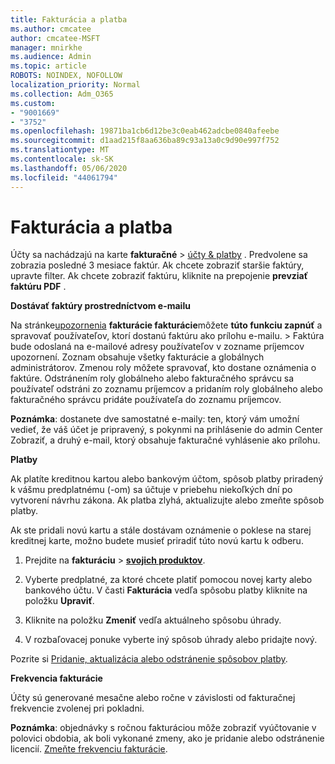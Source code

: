```yaml
---
title: Fakturácia a platba
ms.author: cmcatee
author: cmcatee-MSFT
manager: mnirkhe
ms.audience: Admin
ms.topic: article
ROBOTS: NOINDEX, NOFOLLOW
localization_priority: Normal
ms.collection: Adm_O365
ms.custom:
- "9001669"
- "3752"
ms.openlocfilehash: 19871ba1cb6d12be3c0eab462adcbe0840afeebe
ms.sourcegitcommit: d1aad215f8aa636ba89c93a13a0c9d90e997f752
ms.translationtype: MT
ms.contentlocale: sk-SK
ms.lasthandoff: 05/06/2020
ms.locfileid: "44061794"
---
```

# <a name="billing-and-payment"></a>Fakturácia a platba

Účty sa nachádzajú na karte **fakturačné** > [účty & platby](https://go.microsoft.com/fwlink/p/?linkid=848039) .  Predvolene sa zobrazia posledné 3 mesiace faktúr.  Ak chcete zobraziť staršie faktúry, upravte filter.  Ak chcete zobraziť faktúru, kliknite na prepojenie **prevziať faktúru PDF** .

**Dostávať faktúry prostredníctvom e-mailu**

Na stránke[upozornenia](https://go.microsoft.com/fwlink/p/?linkid=853212) **fakturácie fakturácie**môžete **túto funkciu zapnúť** a spravovať používateľov, ktorí dostanú faktúru ako prílohu e-mailu. >  Faktúra bude odoslaná na e-mailové adresy používateľov v zozname príjemcov upozornení. Zoznam obsahuje všetky fakturácie a globálnych administrátorov.  Zmenou roly môžete spravovať, kto dostane oznámenia o faktúre.  Odstránením roly globálneho alebo fakturačného správcu sa používateľ odstráni zo zoznamu príjemcov a pridaním roly globálneho alebo fakturačného správcu pridáte používateľa do zoznamu príjemcov.

**Poznámka**: dostanete dve samostatné e-maily: ten, ktorý vám umožní vedieť, že váš účet je pripravený, s pokynmi na prihlásenie do admin Center Zobraziť, a druhý e-mail, ktorý obsahuje fakturačné vyhlásenie ako prílohu.

**Platby**

Ak platíte kreditnou kartou alebo bankovým účtom, spôsob platby priradený k vášmu predplatnému (-om) sa účtuje v priebehu niekoľkých dní po vytvorení návrhu zákona.  Ak platba zlyhá, aktualizujte alebo zmeňte spôsob platby. 

Ak ste pridali novú kartu a stále dostávam oznámenie o poklese na starej kreditnej karte, možno budete musieť priradiť túto novú kartu k odberu.

1. Prejdite na **fakturáciu** > **[svojich produktov](https://go.microsoft.com/fwlink/p/?linkid=842054)**.

2. Vyberte predplatné, za ktoré chcete platiť pomocou novej karty alebo bankového účtu. V časti **Fakturácia** vedľa spôsobu platby kliknite na položku **Upraviť**.

3. Kliknite na položku **Zmeniť** vedľa aktuálneho spôsobu úhrady.

4. V rozbaľovacej ponuke vyberte iný spôsob úhrady alebo pridajte nový.

Pozrite si [Pridanie, aktualizácia alebo odstránenie spôsobov platby](https://go.microsoft.com/fwlink/?linkid=2118133).

**Frekvencia fakturácie**

Účty sú generované mesačne alebo ročne v závislosti od fakturačnej frekvencie zvolenej pri pokladni.  

**Poznámka**: objednávky s ročnou fakturáciou môže zobraziť vyúčtovanie v polovici obdobia, ak boli vykonané zmeny, ako je pridanie alebo odstránenie licencií.  [Zmeňte frekvenciu fakturácie](https://go.microsoft.com/fwlink/?linkid=2119148).
